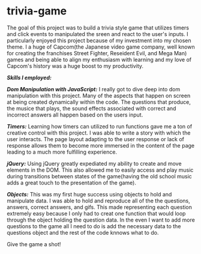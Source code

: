 # trivia-game

The goal of this project was to build a trivia style game that utilizes timers and click events to manipulated the sreen and react to the user's inputs. I particularly enjoyed this project because of my investment into my chosen theme. I a huge of Capcom(the Japanese video game company, well known for creating the franchises Street Fighter, Reseident Evil, and Mega Man) games and being able to align my enthusiasm with learning and my love of Capcom's history was a huge boost to my productivity.

***Skills I employed:***

***Dom Manipulation with JavaScript:*** I really got to dive deep into dom manipulation with this project. Many of the aspects that happen on screen at being created dynamically within the code. The questions that produce, the musice that plays, the sound effects associated with correct and incorrect answers all happen based on the users input.

***Timers:*** Learning how timers can utilized to run functions gave me a ton of creative control with this project. I was able to write a story with which the user interacts. The page layout adapting to the user response or lack of response allows them to become more immersed in the content of the page leading to a much more fulfilling experience.

***jQuery:*** Using jQuery greatly expediated my ability to create and move elements in the DOM. This also allowed me to easily access and play music during transitions between states of the game(having the old school music adds a great touch to the presentation of the game).

***Objects:*** This was my first huge success using objects to hold and manipulate data. I was able to hold and reproduce all of the the questions, answers, correct answers, and gifs. This made representing each question extremely easy because I only had to creat one function that would loop through the object holding the question data. In the even I want to add more questions to the game all I need to do is add the necessary data to the questions object and the rest of the code knnows what to do.

Give the game a shot! 